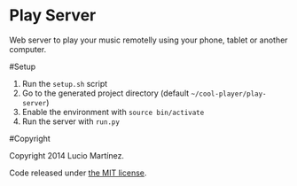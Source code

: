 Play Server
===========

Web server to play your music remotelly using your phone, tablet or another computer.

#Setup

 1. Run the `setup.sh` script
 2. Go to the generated project directory (default `~/cool-player/play-server`)
 3. Enable the environment with `source bin/activate`
 4. Run the server with `run.py`

#Copyright

Copyright 2014 Lucio Martínez. 

Code released under [the MIT license](https://github.com/lucio-martinez/play-server/blob/master/LICENSE).
